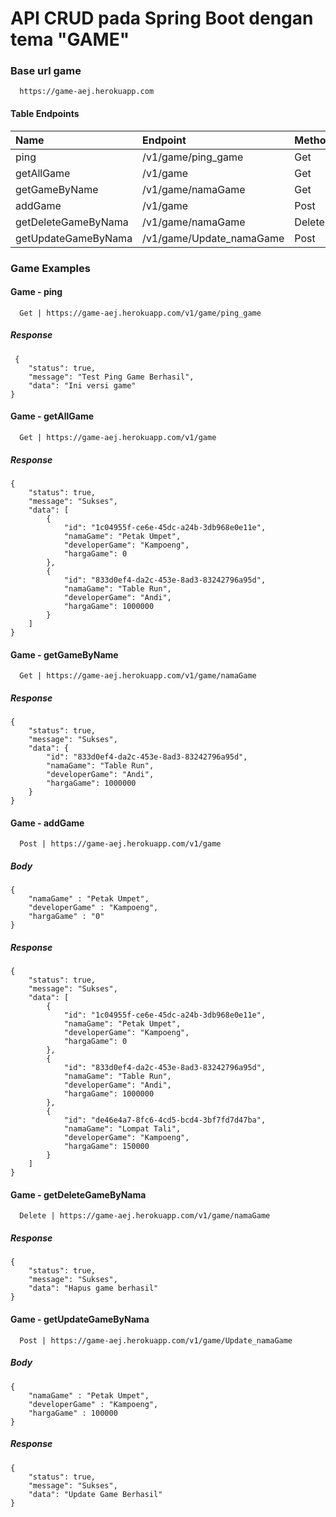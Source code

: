 # API CRUD pada Spring Boot dengan tema "GAME"

### Base url game 
```
  https://game-aej.herokuapp.com
```

#### Table Endpoints
|Name|Endpoint|Method|
|:-----|:-----|:-----|
|ping|/v1/game/ping_game|Get|
|getAllGame|/v1/game|Get|
|getGameByName|/v1/game/namaGame|Get|
|addGame|/v1/game|Post|
|getDeleteGameByNama|/v1/game/namaGame|Delete|
|getUpdateGameByNama|/v1/game/Update_namaGame|Post|

### Game Examples
#### Game - ping
```
  Get | https://game-aej.herokuapp.com/v1/game/ping_game
```
##### Response
```
 {
    "status": true,
    "message": "Test Ping Game Berhasil",
    "data": "Ini versi game"
}
```
#### Game - getAllGame
```
  Get | https://game-aej.herokuapp.com/v1/game
```
##### Response
```
{
    "status": true,
    "message": "Sukses",
    "data": [
        {
            "id": "1c04955f-ce6e-45dc-a24b-3db968e0e11e",
            "namaGame": "Petak Umpet",
            "developerGame": "Kampoeng",
            "hargaGame": 0
        },
        {
            "id": "833d0ef4-da2c-453e-8ad3-83242796a95d",
            "namaGame": "Table Run",
            "developerGame": "Andi",
            "hargaGame": 1000000
        }
    ]
}
```
#### Game - getGameByName
```
  Get | https://game-aej.herokuapp.com/v1/game/namaGame
```
##### Response
```
{
    "status": true,
    "message": "Sukses",
    "data": {
        "id": "833d0ef4-da2c-453e-8ad3-83242796a95d",
        "namaGame": "Table Run",
        "developerGame": "Andi",
        "hargaGame": 1000000
    }
}
```
#### Game - addGame
```
  Post | https://game-aej.herokuapp.com/v1/game
```
##### Body
```
{
	"namaGame" : "Petak Umpet",
    "developerGame" : "Kampoeng",
    "hargaGame" : "0"
}
```
##### Response
```
{
    "status": true,
    "message": "Sukses",
    "data": [
        {
            "id": "1c04955f-ce6e-45dc-a24b-3db968e0e11e",
            "namaGame": "Petak Umpet",
            "developerGame": "Kampoeng",
            "hargaGame": 0
        },
        {
            "id": "833d0ef4-da2c-453e-8ad3-83242796a95d",
            "namaGame": "Table Run",
            "developerGame": "Andi",
            "hargaGame": 1000000
        },
        {
            "id": "de46e4a7-8fc6-4cd5-bcd4-3bf7fd7d47ba",
            "namaGame": "Lompat Tali",
            "developerGame": "Kampoeng",
            "hargaGame": 150000
        }
    ]
}
```
#### Game - getDeleteGameByNama
```
  Delete | https://game-aej.herokuapp.com/v1/game/namaGame
```
##### Response
```
{
    "status": true,
    "message": "Sukses",
    "data": "Hapus game berhasil"
}
```
#### Game - getUpdateGameByNama
```
  Post | https://game-aej.herokuapp.com/v1/game/Update_namaGame
```
##### Body
```
{
	"namaGame" : "Petak Umpet",
    "developerGame" : "Kampoeng",
    "hargaGame" : 100000
}
```
##### Response
```
{
    "status": true,
    "message": "Sukses",
    "data": "Update Game Berhasil"
}
```
